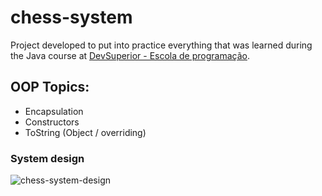 # chess-system

Project developed to put into practice everything that was learned during the Java course at 
 [DevSuperior - Escola de programação](https://devsuperior.com.br). 


## OOP Topics:
 - Encapsulation
 - Constructors
 - ToString (Object / overriding)
### System design
![chess-system-design](https://user-images.githubusercontent.com/111810585/213634815-66042f9b-75c7-4187-9d7d-1ec377c80b1e.png)

